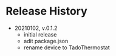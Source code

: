 # Release History

* 20210102, v.0.1.2
	* initial release
	* adit package.json
	* rename device to TadoThermostat